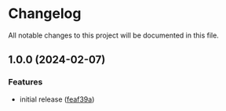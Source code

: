 # Changelog

All notable changes to this project will be documented in this file.

## 1.0.0 (2024-02-07)


### Features

* initial release ([feaf39a](https://github.com/finisterra-io/terraform-aws-msk/commit/feaf39a568593a87487d73362fd8e32bd00fd648))
